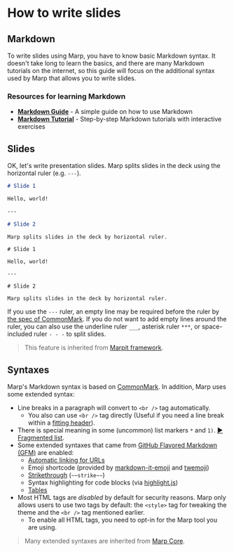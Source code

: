 # How to write slides

## Markdown

To write slides using Marp, you have to know basic Markdown syntax. It doesn't take long to learn the basics, and there are many Markdown tutorials on the internet, so this guide will focus on the additional syntax used by Marp that allows you to write slides.

### Resources for learning Markdown

- **[Markdown Guide](https://www.markdownguide.org/)** - A simple guide on how to use Markdown
- **[Markdown Tutorial](https://www.markdowntutorial.com/)** - Step-by-step Markdown tutorials with interactive exercises

## Slides

OK, let's write presentation slides. Marp splits slides in the deck using the horizontal ruler (e.g. `---`).

```markdown
# Slide 1

Hello, world!

---

# Slide 2

Marp splits slides in the deck by horizontal ruler.
```

```markdown:marp
# Slide 1

Hello, world!

---

# Slide 2

Marp splits slides in the deck by horizontal ruler.
```

If you use the `---` ruler, an empty line may be required before the ruler by [the spec of CommonMark](https://spec.commonmark.org/0.29/#example-28). If you do not want to add empty lines around the ruler, you can also use the underline ruler `___`, asterisk ruler `***`, or space-included ruler `- - -` to split slides.

> This feature is inherited from [Marpit framework](https://marpit.marp.app/markdown).

## Syntaxes

Marp's Markdown syntax is based on [CommonMark](https://commonmark.org/). In addition, Marp uses some extended syntax:

- Line breaks in a paragraph will convert to `<br />` tag automatically.
  - You also can use `<br />` tag directly (Useful if you need a line break within a [fitting header](/docs/guide/fitting-header)).
- There is special meaning in some (uncommon) list markers `*` and `1)`. [▶️ Fragmented list](/docs/guide/fragmented-list).
- Some extended syntaxes that came from [GitHub Flavored Markdown (GFM)](https://guides.github.com/features/mastering-markdown/#GitHub-flavored-markdown) are enabled:
  - [Automatic linking for URLs](https://github.github.com/gfm/#autolinks-extension-)
  - Emoji shortcode (provided by [markdown-it-emoji](https://github.com/markdown-it/markdown-it-emoji) and [twemoji](https://github.com/twitter/twemoji))
  - [Strikethrough](https://github.github.com/gfm/#strikethrough-extension-) (`~~strike~~`)
  - Syntax highlighting for code blocks (via [highlight.js](https://highlightjs.org/))
  - [Tables](https://github.github.com/gfm/#tables-extension-)
- Most HTML tags are _disabled_ by default for security reasons. Marp only allows users to use two tags by default: the `<style>` tag for tweaking the theme and the `<br />` tag mentioned earlier.
  - To enable all HTML tags, you need to opt-in for the Marp tool you are using.

> Many extended syntaxes are inherited from [Marp Core](https://github.com/marp-team/marp-core).
